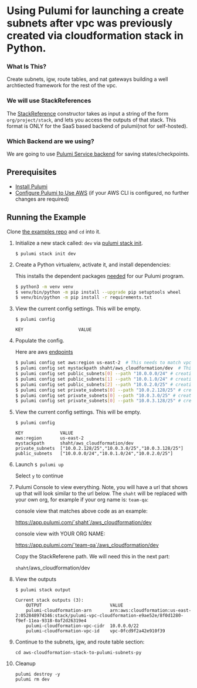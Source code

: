 # Using Pulumi for launching a create subnets after vpc was previously created via cloudformation stack in Python.

### What Is This?

Create subnets, igw, route tables, and nat gateways building a well archtiected framework for the rest of the vpc.

### We will use StackReferences
The [StackReference](https://www.pulumi.com/docs/intro/concepts/organizing-stacks-projects/#inter-stack-dependencies) constructor takes as input a string of the form `org/project/stack`, and lets you access the outputs of that stack.  This format is ONLY for the SaaS based backend of pulumi(not for self-hosted).

### Which Backend are we using?

We are going to use [Pulumi Service backend](https://www.pulumi.com/docs/intro/concepts/state/#pulumi-service-backend) for saving states/checkpoints.

## Prerequisites

* [Install Pulumi](https://www.pulumi.com/docs/get-started/install/)
* [Configure Pulumi to Use AWS](https://www.pulumi.com/docs/intro/cloud-providers/aws/setup/) (if your AWS CLI is configured, no further changes are required)

## Running the Example

Clone [the examples repo](https://github.com/pulumi/tusharshahrs/) and `cd` into it.

1. Initialize a new stack called: `dev` via [pulumi stack init](https://www.pulumi.com/docs/reference/cli/pulumi_stack_init/).
    ```
    $ pulumi stack init dev
    ```

2. Create a Python virtualenv, activate it, and install dependencies:

    This installs the dependent packages [needed](https://www.pulumi.com/docs/intro/concepts/how-pulumi-works/) for our Pulumi program.

    ```bash
    $ python3 -m venv venv
    $ venv/bin/python -m pip install --upgrade pip setuptools wheel
    $ venv/bin/python -m pip install -r requirements.txt
    ```
    
3.  View the current config settings. This will be empty.
    ```
    $ pulumi config
    ```
    ```
    KEY                     VALUE
    ```

4. Populate the config.

   Here are aws [endpoints](https://docs.aws.amazon.com/general/latest/gr/rande.html)

    ```bash
    $ pulumi config set aws:region us-east-2  # This needs to match vpc region
    $ pulumi config set mystackpath shaht/aws_cloudformation/dev  # This needs to YOUR stackreference path
    $ pulumi config set public_subnets[0] --path "10.0.0.0/24" # creating a list of public subnet cidr blocks
    $ pulumi config set public_subnets[1] --path "10.0.1.0/24" # creating a list of public subnet cidr blocks
    $ pulumi config set public_subnets[2] --path "10.0.2.0/25" # creating a list of public subnet cidr blocks
    $ pulumi config set private_subnets[0] --path "10.0.2.128/25" # creating a list of private subnet cidr blocks
    $ pulumi config set private_subnets[0] --path "10.0.3.0/25" # creating a list of private subnet cidr blocks
    $ pulumi config set private_subnets[0] --path "10.0.3.128/25" # creating a list of private subnet cidr blocks
    
    ```

3.  View the current config settings. This will be empty.
    ```
    $ pulumi config
    ```
    ```
    KEY              VALUE
    aws:region       us-east-2
    mystackpath      shaht/aws_cloudformation/dev
    private_subnets  ["10.0.2.128/25","10.0.3.0/25","10.0.3.128/25"]
    public_subnets   ["10.0.0.0/24","10.0.1.0/24","10.0.2.0/25"]
    ```
    
5. Launch
 ```$ pulumi up```

    Select `y` to continue

6. Pulumi Console to view everything.  Note, you will have a url that shows up that will look similar to the url below.  The `shaht` will be replaced with your own org, for example if your org name is: `team-qa`:

   console view that matches above code as an example: 

   https://app.pulumi.com/`shaht`/aws_cloudformation/dev

   console view with YOUR ORG NAME:

   https://app.pulumi.com/`team-qa`/aws_cloudformation/dev

    Copy the StackReferene path. We will need this in the next part:
    
      `shaht`/aws_cloudformation/dev

7.  View the outputs

    ```$ pulumi stack output```

    ```
    Current stack outputs (3):
        OUTPUT                          VALUE
        pulumi-cloudformation-arn       arn:aws:cloudformation:us-east-2:052848974346:stack/pulumi-vpc-cloudformation-e9ae52e/8f0d1280-f9ef-11ea-9318-0af2d26319e4
        pulumi-cloudformation-vpc-cidr  10.0.0.0/22
        pulumi-cloudformation-vpc-id    vpc-0fcd9f2a42e910f39

8.  Continue to the subnets, igw, and route table section:
    
    ```
    cd aws-cloudformation-stack-to-pulumi-subnets-py 
    ```

9.  Cleanup
    ```
    pulumi destroy -y
    pulumi rm dev
    ```
